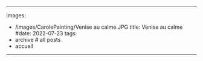 
---
images:
- /images/CarolePainting/Venise au calme.JPG
title: Venise au calme
#date: 2022-07-23
tags:
- archive # all posts
- accueil


---